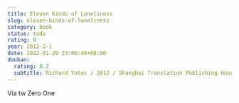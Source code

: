 ```yaml
---
title: Eleven Kinds of Loneliness
slug: eleven-kinds-of-loneliness
category: book
status: todo
rating: 0
year: 2012-2-1
date: 2022-01-29 23:06:46+08:00
douban:
  rating: 8.2
  subtitle: Richard Yates / 2012 / Shanghai Translation Publishing House
---
```


Via tw Zero One

